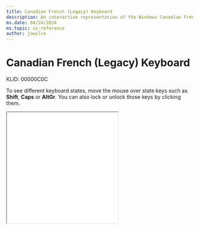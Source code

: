 ```yaml
---
title: Canadian French (Legacy) Keyboard
description: An interactive representation of the Windows Canadian French (Legacy) keyboard. To see different keyboard states, click or move the mouse over the state keys.
ms.date: 04/24/2024
ms.topic: ui-reference
author: jowilco
---
```


# Canadian French (Legacy) Keyboard

KLID: 00000C0C

To see different keyboard states, move the mouse over state keys such as **Shift**, **Caps** or **AltGr**. You can also lock or unlock those keys by clicking them.

<iframe src="kbdfc.html" height="300"></iframe>
